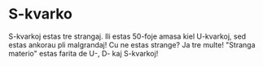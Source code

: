 # S-kvarko

S-kvarkoj estas tre strangaj. Ili estas 50-foje amasa kiel U-kvarkoj, sed estas
ankorau pli malgrandaj! Cu ne estas strange? Ja tre multe! "Stranga materio"
estas farita de U-, D- kaj S-kvarkoj!
